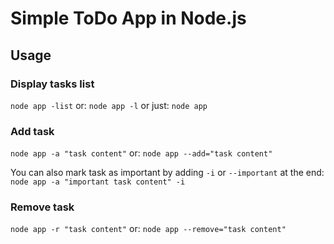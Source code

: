 # Simple ToDo App in Node.js

## Usage

### Display tasks list

`node app -list`
or:
`node app -l`
or just:
`node app`

### Add task

`node app -a "task content"`
or:
`node app --add="task content"`

You can also mark task as important by adding `-i` or `--important` at the end:
`node app -a "important task content" -i`

### Remove task

`node app -r "task content"`
or:
`node app --remove="task content"`
